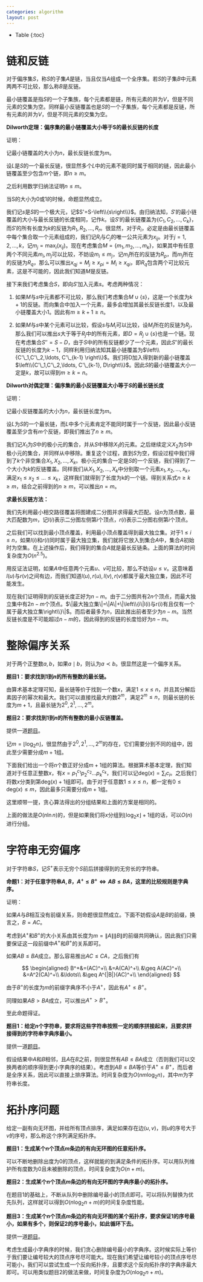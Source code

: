 ```yaml
---
categories: algorithm
layout: post
---
```


- Table
{:toc}

# 链和反链

对于偏序集$S$，称$S$的子集$A$是链，当且仅当$A$组成一个全序集。若$S$的子集$B$中元素两两不可比较，那么称$B$是反链。

最小链覆盖是指$S$的一个子集族，每个元素都是链，所有元素的并为$V$，但是不同元素的交集为空。同样最小反链覆盖也是$S$的一个子集族，每个元素都是反链，所有元素的并为$V$，但是不同元素的交集为空。

**Dilworth定理：偏序集的最小链覆盖大小等于S的最长反链的长度**

证明：

记最小链覆盖的大小为$n$，最长反链长度为$m$。

设$L$是$S$的一个最长反链，很显然多个$L$中的元素不能同时属于相同的链，因此最小链覆盖至少包含$m$个链，即$n\geq m$。

之后利用数学归纳法证明$n\leq m$。

当S的大小为$0$或$1$的时候，命题显然成立。

我们记$s$是$S$的一个极大元，记$S'=S-\left\\{s\right\\}$。由归纳法知，$S'$的最小链覆盖的大小与最长反链的长度相同，记作$k$。设$S'$的最长链覆盖为$\{C_1, C_2, \ldots, C_k\}$，而$S'$的所有长度为$k$的反链为$R_1, R_2, \ldots, R_r$。很显然，对于$R_i$，必定是由最长链覆盖中每个集合取一个元素组成的，我们记$R_i$与$C_j$的唯一公共元素为$x_{ij}$。对于$j=1,2,\ldots, k$，记$m_j=\max_i(x_{ij})$。现在考虑集合$M=\{m_1, m_2, \ldots, m_k\}$，如果其中有任意两个不同元素$m_i,m_j$可以比较，不妨设$m_i\leq m_j$，记$m_i$所在的反链为$R_p$，而$m_j$所在的反链为$R_q$，那么可以推出$x_{qj} = M_j \geq x_{pi} = M_i \geq x_{qi}$，即$R_q$包含两个可比较元素，这是不可能的，因此我们知道$M$是反链。

接下来我们考虑集合$S$，即向$S'$加入元素$s$。考虑两种情况：

1) 如果$M$与$s$中元素都不可比较，那么我们考虑集合$M\cup \{s\}$，这是一个长度为$k+1$的反链。而向集合中加入一个元素，最多会增加其最长反链长度$1$，以及最小链覆盖大小$1$。因此有$m\geq k+1 \geq n$。

2) 如果$M$与$s$中某个元素可以比较，假设$s$与$M_i$可以比较，设$M_i$所在的反链为$R_j$，那么我们可以推出$s$大于等于$R_j$中的所有元素，即$D=R_j\cup \{s\}$也是一个链。现在考虑集合$S''=S-D$，由于$S$中的所有反链都少了一个元素，因此$S''$的最长反链的长度为$k-1$，同样利用归纳法知其最小链覆盖为$\left\\{C'\_1,C'\_2,\ldots, C'\_{k-1} \right\\}$。我们将D加入得到新的最小链覆盖$\left\\{C'\_1,C'\_2,\ldots, C'\_{k-1}, D\right\\}$。因此$S$的最小链覆盖大小一定是$k$，故可以得到$m\geq k = n$。


**Dilworth对偶定理：偏序集的最小反链覆盖大小等于$S$的最长链长度**

证明：

记最小反链覆盖的大小为$n$，最长链长度为$m$。

设$L$为$S$的一个最长链，而$L$中多个元素肯定不能同时属于一个反链，因此最小反链覆盖至少含有$m$个反链，即我们推出了$n\geq m$。

我们记$X_1$为$S$中的极小元的集合，并从$S$中移除$X_1$的元素。之后继续定义$X_2$为S中极小元的集合，并同样从中移除。重复这个过程，直到$S$为空，假设过程中我们得到了$k$个非空集合$X_1,X_2,\ldots, X_k$。极小元的集合一定是$S$的一个反链，我们得到了一个大小为$k$的反链覆盖。同样我们从$X_1,X_2,\ldots, X_k$中分别取一个元素$x_1,x_2,\ldots, x_k$，满足$x_1\leq x_2 \leq \ldots \leq x_k$，这样我们就得到了长度为k的一个链。得到关系式$n\geq k \geq m$，结合之前得到的$n\geq m$，可以推出$n=m$。

**求最长反链方法：**

我们先利用最小相交路径覆盖将图建成二分图并求得最大匹配。设$n$为顶点数，最大匹配数为$m$，记$l(i)$表示二分图左侧第$i$个顶点，$r(i)$表示二分图右侧第$i$个顶点。

之后我们可以找到最小顶点覆盖，利用最小顶点覆盖得到最大独立集。对于$1\leq i \leq n$，如果$l(i)$和$r(i)$同时属于最大独立集，我们就将它放入到集合$A$中，集合$A$初始时为空集。在上述操作后，我们得到的集合$A$就是最长反链条。上面的算法的时间复杂度为$O(n^{2.5})$。

用反证法证明，如果$A$中任意两个元素$u$、$v$可比较，那么不妨设$u\leq v$。这意味着$l(u)$与$r(v)$之间有边，而我们知道$l(u),r(u),l(v),r(v)$都属于最大独立集，因此不可能发生。

现在我们证明得到的反链长度正好为$n-m$。由于二分图共有$2n$个顶点，而最大独立集中有$2n-m$个顶点。$\|最大独立集\|=\|A\|+\|\left\\{i\|l(i)与r(i)有且仅有一个属于最大独立集\right\\}\|$。而后者最多为$n$，因此推出前者至少为$n-m$。当然反链长度是不可能超过$n-m$的，因此得到的反链的长度恰好为$n-m$。

# 整除偏序关系

对于两个正整数$a,b$，如果$a\mid b$，则认为$a\prec b$。很显然这是一个偏序关系。

**题目1：要求找到$1$到$n$的所有整数的最长链。**

由算术基本定理可知，最长链等价于找到一个数$x$，满足$1\leq x\leq n$，并且其分解后素因子的幂次和最大。我们可以直接找最大的数$2^m$，满足$2^m\leq n$，则最长链的长度为$m+1$，且最长链为$2^0,2^1,\ldots,2^m$。

**题目2：要求找到$1$到$n$的所有整数的最小反链覆盖。**

提供一道[题目](https://codeforces.com/problemsets/acmsguru/problem/99999/355)。

记$m=\left\lfloor \log_2n \right\rfloor$，很显然由于$2^0,2^1,\ldots,2^m$的存在，它们需要分到不同的组中，因此至少需要分成$m+1$组。

下面我们给出一个将$n$个数正好分成$m+1$组的算法。根据算术基本定理，我们知道对于任意正整数$x$，有$x=p_1^{c_1}p_2^{c_2}\ldots p_k^{c_k}$，我们可以记$\mathrm{deg}(x)=\sum_i c_i$。之后我们将数$x$分类到第$\mathrm{deg}(x)+1$组即可。由于对于任意数$1\leq x\leq n$，都一定有$0\leq \mathrm{deg}(x)\leq m$，因此最多只需要分成$m+1$组。

这里顺带一提，贪心算法得出的分组结果和上面的方案是相同的。

上面的做法是$O(n\ln n)$的，但是如果我们将$x$分组到$\left \lfloor \log_2x \right\rfloor+1$组的话，可以$O(n)$进行分组。

# 字符串无穷偏序

对于字符串$S$，记$S^+$表示无穷个$S$前后拼接得到的无穷长的字符串。

**命题1：对于任意字符串$A,B$，$A^+\leq B^+ \Leftrightarrow AB\leq BA$，这里的比较规则是字典序。**

证明：

如果$A$与$B$相互没有前缀关系，则命题很显然成立。下面不妨假设$A$是$B$的前缀，换言之，$B=AC$。

考虑到$A^+$和$B^+$的大小关系由其长度为$m=\|A\|\|B\|$的前缀共同确认，因此我们只需要保证这一段前缀中$A^+$和$B^+$的关系即可。

如果$AB\leq BA$成立。那么容易推出$AC\leq CA$，之后我们有

$$
\begin{aligned}
B^+&=(AC)^+\\
&=A(CA)^+\\
&\geq A(AC)^+\\
&=A^2(CA)^+\\
&\ldots\\
&\geq A^{|B|}(AC)^+\\
\end{aligned}
$$

由于$B^+$的长度为$m$的前缀字典序不小于$A^+$，因此有$A^+\leq B^+$。

同理如果$AB> BA$成立，可以推出$A^+>B^+$。

至此命题得证。


**题目1：给定$n$个字符串，要求将这些字符串按照一定的顺序拼接起来，且要求拼接得到的字符串字典序最小。**

提供一道[题目](https://codeforces.com/problemsets/acmsguru/problem/99999/347)。

假设结果中$A$和$B$相邻，且$A$在$B$之前，则很显然有$AB\leq BA$成立（否则我们可以交换两者的顺序得到更小字典序的结果）。考虑到$AB\leq BA$等价于$A^+\leq B^+$，而后者是全序关系，因此可以直接上排序算法。时间复杂度为$O(nm\log_2n)$，其中$m$为字符串长度。

# 拓扑序问题

给定一副有向无环图，并给所有顶点排序，满足如果存在边$(u,v)$，则$u$的序号大于$v$的序号，那么称这个序列满足拓扑序。

**题目1：生成某个$n$个顶点$m$条边的有向无环图的任意拓扑序。**

可以不断地删除出度为$0$的顶点，这样就能的到满足条件的拓扑序。可以用队列维护所有度数为$0$且未被删除的顶点，时间复杂度为$O(n+m)$。

**题目2：生成某个$n$个顶点$m$条边的有向无环图的字典序最小的拓扑序。**

在题目1的基础上，不断从队列中删除编号最小的顶点即可。可以将队列替换为优先队列，这样就可以得到$O(n\log_2n+m)$的时间复杂度性能。

**题目3：生成某个$n$个顶点$m$条边的有向无环图的某个拓扑序，要求保证$1$的序号最小，如果有多个，则保证$2$的序号最小，如此循环下去。**

提供一道[题目](https://cses.fi/problemset/task/1757/)。

考虑生成最小字典序的时候，我们贪心删除编号最小的字典序。这时候实际上等价于我们要让编号较大的顶点序号尽可能大。现在我们希望让编号较小的顶点序号尽可能小，我们可以尝试生成一个反向拓扑序，且要求这个反向拓扑序的字典序最大即可。可以用类似题目2的做法来做，时间复杂度为$O(n\log_2n+m)$。


